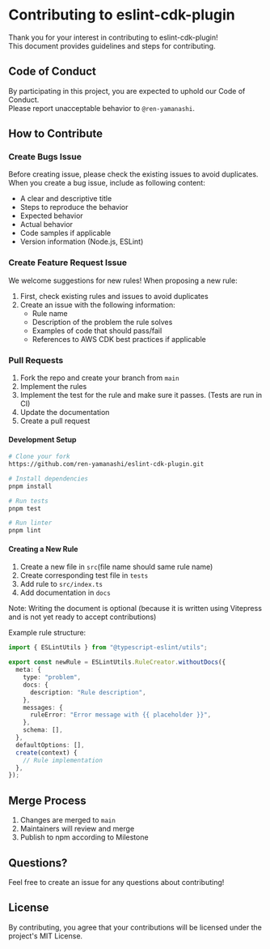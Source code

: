 # Contributing to eslint-cdk-plugin

Thank you for your interest in contributing to eslint-cdk-plugin!  
This document provides guidelines and steps for contributing.

## Code of Conduct

By participating in this project, you are expected to uphold our Code of Conduct.  
Please report unacceptable behavior to `@ren-yamanashi`.

## How to Contribute

### Create Bugs Issue

Before creating issue, please check the existing issues to avoid duplicates.  
When you create a bug issue, include as following content:

- A clear and descriptive title
- Steps to reproduce the behavior
- Expected behavior
- Actual behavior
- Code samples if applicable
- Version information (Node.js, ESLint)

### Create Feature Request Issue

We welcome suggestions for new rules!
When proposing a new rule:

1. First, check existing rules and issues to avoid duplicates
2. Create an issue with the following information:
   - Rule name
   - Description of the problem the rule solves
   - Examples of code that should pass/fail
   - References to AWS CDK best practices if applicable

### Pull Requests

1. Fork the repo and create your branch from `main`
2. Implement the rules
3. Implement the test for the rule and make sure it passes. (Tests are run in CI)
4. Update the documentation
5. Create a pull request

#### Development Setup

```bash
# Clone your fork
https://github.com/ren-yamanashi/eslint-cdk-plugin.git

# Install dependencies
pnpm install

# Run tests
pnpm test

# Run linter
pnpm lint
```

#### Creating a New Rule

1. Create a new file in `src`(file name should same rule name)
2. Create corresponding test file in `tests`
3. Add rule to `src/index.ts`
4. Add documentation in `docs`

Note: Writing the document is optional (because it is written using Vitepress and is not yet ready to accept contributions)

Example rule structure:

```typescript
import { ESLintUtils } from "@typescript-eslint/utils";

export const newRule = ESLintUtils.RuleCreator.withoutDocs({
  meta: {
    type: "problem",
    docs: {
      description: "Rule description",
    },
    messages: {
      ruleError: "Error message with {{ placeholder }}",
    },
    schema: [],
  },
  defaultOptions: [],
  create(context) {
    // Rule implementation
  },
});
```

## Merge Process

1. Changes are merged to `main`
2. Maintainers will review and merge
3. Publish to npm according to Milestone

## Questions?

Feel free to create an issue for any questions about contributing!

## License

By contributing, you agree that your contributions will be licensed under the project's MIT License.
